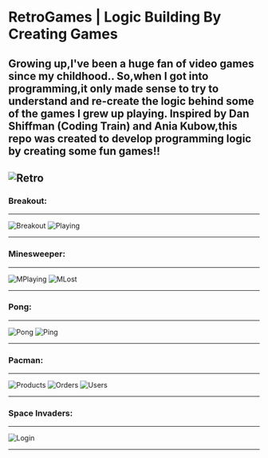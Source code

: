 <h1><b>RetroGames</b> | Logic Building By Creating Games</h1>

Growing up,I've been a huge fan of video games since my childhood.. So,when I got into programming,it only made sense to try to understand and re-create the logic behind some of the games I grew up playing. Inspired by Dan Shiffman (Coding Train) and Ania Kubow,this repo was created to develop programming logic by creating some fun games!!
--

![Retro](https://i.ibb.co/G9K09hS/invaders1.png)
--

<h3><b>Breakout:</b></h2>
<hr/>

![Breakout](https://i.ibb.co/7ppccsD/breakout1.png)
![Playing](https://i.ibb.co/xjjzB88/breakout2.png)
<hr/>

<h3><b>Minesweeper:</b></h3>
<hr/>

![MPlaying](https://i.ibb.co/YWXr56P/minesweeperplaying.png)
![MLost](https://i.ibb.co/6YdHR4k/minesweeperlost.png)

<hr/>

<h3><b>Pong:</b></h3>
<hr/>

![Pong](https://i.ibb.co/qdYSdRG/pong1.png)
![Ping](https://i.ibb.co/DfWpS4h/pong.png)

<hr/>

<h3><b>Pacman:</b></h3>
<hr/>

![Products](https://i.ibb.co/cbDWrDG/pac3.png)
![Orders](https://i.ibb.co/nRvRDcn/pac2.png)
![Users](https://i.ibb.co/py3RzBt/pac1.png)


<hr/>

<h3><b>Space Invaders:</b></h3>
<hr/>

![Login](https://i.ibb.co/Yh0M8HY/invaders2.png)

<hr/>
